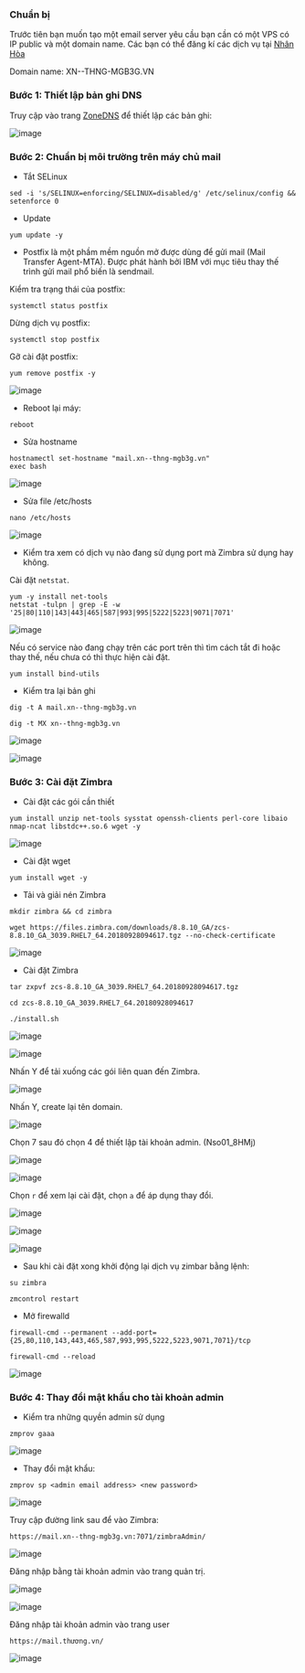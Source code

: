 ### Chuẩn bị

Trước tiên bạn muốn tạo một email server yêu cầu bạn cần có một VPS có IP public và một domain name. Các bạn có thể đăng kí các dịch vụ tại <a href="https://nhanhoa.com/">Nhân Hòa</a> 

Domain name: XN--THNG-MGB3G.VN

### Bước 1: Thiết lập bản ghi DNS

Truy cập vào trang <a href="https://zonedns.vn/">ZoneDNS</a> để thiết lập các bản ghi:

![image](https://user-images.githubusercontent.com/111716161/193174454-2a8073cb-ea4c-4470-b5c9-4c27febe0e23.png)

### Bước 2: Chuẩn bị môi trường trên máy chủ mail

- Tắt SELinux

```
sed -i 's/SELINUX=enforcing/SELINUX=disabled/g' /etc/selinux/config && setenforce 0
```

- Update

```
yum update -y

```

- Postfix là một phầm mềm nguồn mở được dùng để gửi mail (Mail Transfer Agent-MTA). Được phát hành bởi IBM với mục tiêu thay thế trình gửi mail phổ biến là sendmail.

Kiểm tra trạng thái của postfix:

```
systemctl status postfix
```

Dừng dịch vụ postfix:

```
systemctl stop postfix
```

Gỡ cài đặt postfix:

```
yum remove postfix -y
```

![image](https://user-images.githubusercontent.com/111716161/192213076-500e9148-4fda-4fb6-b4fa-4b3b29ed7cd5.png)

- Reboot lại máy: 

```
reboot
```

- Sửa hostname

```
hostnamectl set-hostname "mail.xn--thng-mgb3g.vn"
exec bash
```

![image](https://user-images.githubusercontent.com/111716161/192747392-9f914b4b-2c5a-42a3-9c7c-9c217e2357c6.png)

- Sửa file /etc/hosts

```
nano /etc/hosts
```

![image](https://user-images.githubusercontent.com/111716161/193174747-3cd6660a-bc33-40ac-902f-841a8953da84.png)

- Kiểm tra xem có dịch vụ nào đang sử dụng port mà Zimbra sử dụng hay không. 

Cài đặt `netstat`.

```
yum -y install net-tools
netstat -tulpn | grep -E -w '25|80|110|143|443|465|587|993|995|5222|5223|9071|7071'
```

![image](https://user-images.githubusercontent.com/111716161/192748310-b9a76a60-ebf0-45c2-8204-6ff3cf2d0936.png)

Nếu có service nào đang chạy trên các port trên thì tìm cách tắt đi hoặc thay thế, nếu chưa có thì thực hiện cài đặt.

```
yum install bind-utils
```

- Kiểm tra lại bản ghi

```
dig -t A mail.xn--thng-mgb3g.vn

dig -t MX xn--thng-mgb3g.vn
```

![image](https://user-images.githubusercontent.com/111716161/193174564-4d3bc0ec-37cd-4fe0-ac6c-11f0b852c929.png)

![image](https://user-images.githubusercontent.com/111716161/193174612-fb31e623-d892-4cb6-abbd-62794c02d09d.png)

### Bước 3: Cài đặt Zimbra

- Cài đặt các gói cần thiết

```
yum install unzip net-tools sysstat openssh-clients perl-core libaio nmap-ncat libstdc++.so.6 wget -y
```

![image](https://user-images.githubusercontent.com/111716161/192749345-2ed257d0-f93d-443a-bd83-6a9482e91f68.png)

- Cài đặt wget

```
yum install wget -y
```

- Tải và giải nén Zimbra

```
mkdir zimbra && cd zimbra

wget https://files.zimbra.com/downloads/8.8.10_GA/zcs-8.8.10_GA_3039.RHEL7_64.20180928094617.tgz --no-check-certificate
```

![image](https://user-images.githubusercontent.com/111716161/192749568-3310635b-74b0-43af-8db2-fc13e6f10d1a.png)

- Cài đặt Zimbra

```
tar zxpvf zcs-8.8.10_GA_3039.RHEL7_64.20180928094617.tgz

cd zcs-8.8.10_GA_3039.RHEL7_64.20180928094617 

./install.sh
```

![image](https://user-images.githubusercontent.com/111716161/193173986-cfbfd5e6-1fba-45ec-a60d-b77e9ae8b663.png)

![image](https://user-images.githubusercontent.com/111716161/193174017-e476cc71-e476-45ab-a648-55bbac69c731.png)

Nhấn Y để tải xuống các gói liên quan đến Zimbra.

![image](https://user-images.githubusercontent.com/111716161/193174115-199fa180-e187-4ce1-9949-25ff56ba088e.png)

Nhấn Y, create lại tên domain.

![image](https://user-images.githubusercontent.com/111716161/193174242-d00747bd-24dd-4c50-aba2-b90ee38b35bb.png)

Chọn 7 sau đó chọn 4 để thiết lập tài khoản admin. (Nso01_8HMj)

![image](https://user-images.githubusercontent.com/111716161/193174295-4fe3ca9b-20d7-4f8a-8b98-e4352c080ef2.png)

![image](https://user-images.githubusercontent.com/111716161/193174323-6d427f62-45f4-4745-91a3-6b9243847356.png)

Chọn `r` để xem lại cài đặt, chọn `a` để áp dụng thay đổi. 

![image](https://user-images.githubusercontent.com/111716161/193174362-f8198c54-16cf-44ec-8b46-cb75ef8f5dc6.png)

![image](https://user-images.githubusercontent.com/111716161/193174399-eb1a1fb8-7820-4e55-bff0-2f800b21d5c2.png)

![image](https://user-images.githubusercontent.com/111716161/193176261-782bd3dc-fa45-42b9-bcf8-15dfe2a0eaaf.png)

- Sau khi cài đặt xong khởi động lại dịch vụ zimbar bằng lệnh:

```
su zimbra

zmcontrol restart
```

- Mở firewalld

```
firewall-cmd --permanent --add-port={25,80,110,143,443,465,587,993,995,5222,5223,9071,7071}/tcp

firewall-cmd --reload
```

![image](https://user-images.githubusercontent.com/111716161/193176371-f8a624a0-0c7f-4651-89a5-3e47878b8bcc.png)

### Bước 4: Thay đổi mật khẩu cho tài khoản admin

- Kiểm tra những quyền admin sử dụng

```
zmprov gaaa
```

![image](https://user-images.githubusercontent.com/111716161/193182481-2f706339-e2b6-4366-bfb3-02f81078d96b.png)

- Thay đổi mật khẩu:

```
zmprov sp <admin email address> <new password>
```

![image](https://user-images.githubusercontent.com/111716161/193182820-c7e43fe9-94de-45dd-bc38-c0457f73b6dc.png)

Truy cập đường link sau để vào Zimbra: 

```
https://mail.xn--thng-mgb3g.vn:7071/zimbraAdmin/
```

![image](https://user-images.githubusercontent.com/111716161/193181528-3dfdd2db-44db-42b7-b944-0211708951f1.png)

Đăng nhập bằng tài khoản admin vào trang quản trị. 

![image](https://user-images.githubusercontent.com/111716161/193181865-c032b4e0-6627-47e7-a125-03858eaf9cf5.png)

![image](https://user-images.githubusercontent.com/111716161/193181804-a608a6d3-3897-4a27-9020-e0a11a11aeb8.png)

Đăng nhập tài khoản admin vào trang user

```
https://mail.thương.vn/
```

![image](https://user-images.githubusercontent.com/111716161/193190990-5184cc55-4d03-4363-bac5-78bd38259f6f.png)

